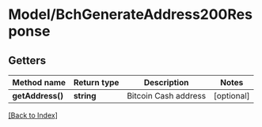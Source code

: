 # Model/BchGenerateAddress200Response

## Getters

Method name | Return type | Description | Notes
------------ | ------------- | ------------- | -------------
**getAddress()** | **string** | Bitcoin Cash address | [optional]

[[Back to Index]](../index.md)
